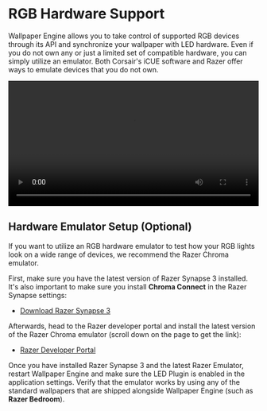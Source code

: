 # RGB Hardware Support

Wallpaper Engine allows you to take control of supported RGB devices through its API and synchronize your wallpaper with LED hardware. Even if you do not own any or just a limited set of compatible hardware, you can simply utilize an emulator. Both Corsair's iCUE software and Razer offer ways to emulate devices that you do not own.

<video width="100%" controls loop autoplay>
  <source src="/videos/rgb_emulator.mp4" type="video/mp4">
  Your browser does not support the video tag.
</video>

## Hardware Emulator Setup (Optional)

If you want to utilize an RGB hardware emulator to test how your RGB lights look on a wide range of devices, we recommend the Razer Chroma emulator.

First, make sure you have the latest version of Razer Synapse 3 installed. It's also important to make sure you install **Chroma Connect** in the Razer Synapse settings:

* [Download Razer Synapse 3](https://www.razer.com/synapse-3)

Afterwards, head to the Razer developer portal and install the latest version of the Razer Chroma emulator (scroll down on the page to get the link):

* [Razer Developer Portal](https://developer.razer.com/works-with-chroma/download/)

Once you have installed Razer Synapse 3 and the latest Razer Emulator, restart Wallpaper Engine and make sure the LED Plugin is enabled in the application settings. Verify that the emulator works by using any of the standard wallpapers that are shipped alongside Wallpaper Engine (such as **Razer Bedroom**).
